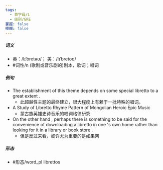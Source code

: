 ```yaml
---
tags:
  - 首字母/L
  - 级别/GRE
掌握: false
模糊: false
---
```

##### 词义
- 英：/lɪˈbretəʊ/； 美：/lɪˈbretoʊ/
- #词性/n  (歌剧或音乐剧的)剧本，歌词；唱词
##### 例句
- The establishment of this theme depends on some special libretto to a great extent .
	- 此超越性主题的最终建立，很大程度上有赖于一批特殊的唱词。
- A Study of Libretto Rhyme Pattern of Mongolian Heroic Epic Music
	- 蒙古族英雄史诗音乐的唱词格律研究
- On the other hand , perhaps there is something to be said for the convenience of downloading a libretto in one 's own home rather than looking for it in a library or book store .
	- 但是反过来看，或许尤为重要的是如果网
##### 形态
- #形态/word_pl librettos
